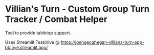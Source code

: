 # Villian's Turn - Custom Group Turn Tracker / Combat Helper
Tool to provide tabletop support.

Uses Streamlit
Testdrive @ https://joehgeoghegan-villians-turn-app-bbl5ye.streamlit.app/

